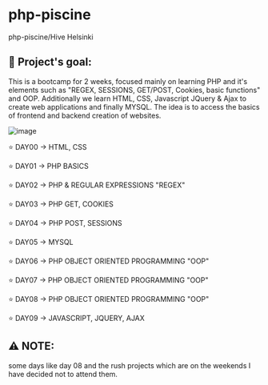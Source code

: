 # php-piscine
php-piscine/Hive Helsinki

## :diamond_shape_with_a_dot_inside: **Project's goal:**

This is a bootcamp for 2 weeks, focused mainly on learning PHP and it's elements such as "REGEX, SESSIONS, GET/POST, Cookies, basic functions" and OOP. Additionally we learn HTML, CSS, Javascript JQuery & Ajax to create web applications and finally MYSQL. The idea is to access the basics of frontend and backend creation of websites.

![image](https://user-images.githubusercontent.com/81321172/165088302-52fc6ec3-c626-42e6-ae8f-e5408ba089af.png)


⭐️ DAY00 -> HTML, CSS

⭐️ DAY01 -> PHP BASICS

⭐️ DAY02 -> PHP & REGULAR EXPRESSIONS "REGEX"

⭐️ DAY03 -> PHP GET, COOKIES

⭐️ DAY04 -> PHP POST, SESSIONS

⭐️ DAY05 -> MYSQL

⭐️ DAY06 -> PHP OBJECT ORIENTED PROGRAMMING "OOP"

⭐️ DAY07 -> PHP OBJECT ORIENTED PROGRAMMING "OOP"

⭐️ DAY08 -> PHP OBJECT ORIENTED PROGRAMMING "OOP"

⭐️ DAY09 -> JAVASCRIPT, JQUERY, AJAX

## :warning: **NOTE:**

some days like day 08 and the rush projects which are on the weekends I have decided not to attend them.
